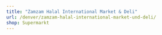 ```yaml
---
title: "Zamzam Halal International Market & Deli"
url: /denver/zamzam-halal-international-market-und-deli/
shop: Supermarkt
---
```

